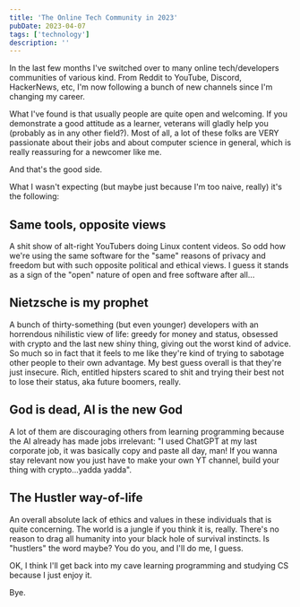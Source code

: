 ```yaml
---
title: 'The Online Tech Community in 2023'
pubDate: 2023-04-07
tags: ['technology']
description: ''
---
```


In the last few months I've switched over to many online tech/developers communities of various kind. From Reddit to YouTube, Discord, HackerNews, etc, I'm now following a bunch of new channels since I'm changing my career.

What I've found is that usually people are quite open and welcoming. If you demonstrate a good attitude as a learner, veterans will gladly help you (probably as in any other field?). Most of all, a lot of these folks are VERY passionate about their jobs and about computer science in general, which is really reassuring for a newcomer like me.

And that's the good side.

What I wasn't expecting (but maybe just because I'm too naive, really) it's the following:

## Same tools, opposite views

A shit show of alt-right YouTubers doing Linux content videos. So odd how we're using the same software for the "same" reasons of privacy and freedom but with such opposite political and ethical views. I guess it stands as a sign of the "open" nature of open and free software after all...

## Nietzsche is my prophet

A bunch of thirty-something (but even younger) developers with an horrendous nihilistic view of life: greedy for money and status, obsessed with crypto and the last new shiny thing, giving out the worst kind of advice. So much so in fact that it feels to me like they're kind of trying to sabotage other people to their own advantage. My best guess overall is that they're just insecure. Rich, entitled hipsters scared to shit and trying their best not to lose their status, aka future boomers, really.

## God is dead, AI is the new God

A lot of them are discouraging others from learning programming because the AI already has made jobs irrelevant: "I used ChatGPT at my last corporate job, it was basically copy and paste all day, man! If you wanna stay relevant now you just have to make your own YT channel, build your thing with crypto...yadda yadda".

## The Hustler way-of-life

An overall absolute lack of ethics and values in these individuals that is quite concerning. The world is a jungle if you think it is, really. There's no reason to drag all humanity into your black hole of survival instincts. Is "hustlers" the word maybe? You do you, and I'll do me, I guess.

OK, I think I'll get back into my cave learning programming and studying CS because I just enjoy it.

Bye.
